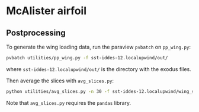 # McAlister airfoil


## Postprocessing

To generate the wing loading data, run the paraview `pvbatch` on
`pp_wing.py`:  
```bash
pvbatch utilities/pp_wing.py -f sst-iddes-12.localupwind/out/
```
where `sst-iddes-12.localupwind/out/` is the directory with the
exodus files.

Then average the slices with `avg_slices.py`:  
```bash
python utilities/avg_slices.py -n 30 -f sst-iddes-12.localupwind/wing_slices/
```
Note that `avg_slices.py` requires the `pandas` library.

